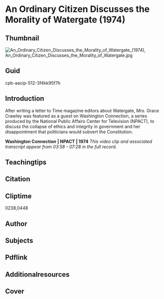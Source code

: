 # An Ordinary Citizen Discusses the Morality of Watergate (1974)

## Thumbnail

![An_Ordinary_Citizen_Discusses_the_Morality_of_Watergate_(1974), An_Ordinary_Citizen_Discusses_the_Morality_of_Watergate.jpg](https://s3.amazonaws.com/americanarchive.org/primary_source_sets/An_Ordinary_Citizen_Discusses_the_Morality_of_Watergate.jpg "An_Ordinary_Citizen_Discusses_the_Morality_of_Watergate_(1974)")

## Guid
cpb-aacip-512-3f4kk95f7h

## Introduction

After writing a letter to Time magazine editors about Watergate, Mrs. Grace Crawley was featured as a guest on Washington Connection, a series produced by the National Public Affairs Center for Television (NPACT), to discuss the collapse of ethics and integrity in government and her disappointment that politicians would subvert the Constitution.

<b> Washington Connection</b>
<b>| NPACT | 1974</b>
<i>This video clip and associated transcript appear from 03:58 - 07:28 in the full record.</i>

## Teachingtips

## Citation

## Cliptime

0238,0448

## Author
## Subjects
## Pdflink
## Additionalresources
## Cover
